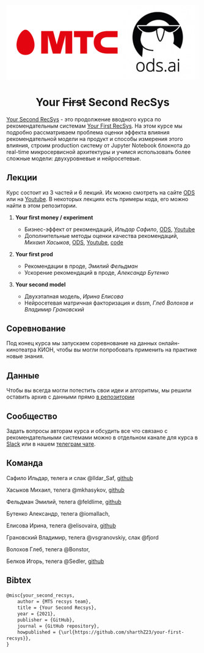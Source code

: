 <div align="center">

![Logo](img/logo.png)

# Your ~~First~~ Second RecSys

</div>

[Your Second RecSys](https://ods.ai/tracks/recsys-course2021) - это продолжение вводного курса по рекомендательным системам [Your First RecSys](https://ods.ai/tracks/mts-recsys-df2020). На этом курсе мы подробно рассматриваем проблема оценки эффекта влияния рекомендательной модели на продукт и способы измерения этого влияния, строим production систему от Jupyter Notebook блокнота до real-time микросервисной архитектуры и учимся использовать более сложные модели: двухуровневые и нейросетевые. 


## Лекции

Курс состоит из 3 частей и 6 лекций. Их можно смотреть на сайте [ODS](https://ods.ai/tracks/recsys-course2021) или на [Youtube](https://www.youtube.com/c/ODSAIRu). В некоторых лекциях есть примеры кода, его можно найти в этом репозитории.

1. **Your first money / experiment**
   
   + Бизнес-эффект от рекомендаций, *Ильдар Сафило*, [ODS](https://ods.ai/tracks/recsys-course2021/blocks/89d8b49a-a7d4-4e6a-9f2a-25910b32fcb8), [Youtube](https://www.youtube.com/watch?v=xPqHxf7nsg8)
   + Дополнительные методы оценки качества рекомендаций, *Михаил Хасыков*, [ODS](https://ods.ai/tracks/recsys-course2021/blocks/7b5961cd-b6d3-4948-b5a8-4dbadf6fb7e1), [Youtube](https://www.youtube.com/watch?v=sI95Y02YD14), [code](https://github.com/sharthZ23/your-first-recsys/tree/add_readme/lecture_2)
   
2. **Your first prod**
   
    + Рекомендации в проде, *Эмилий Фельдман*
    + Ускорение рекомендаций в проде, *Александр Бутенко*
   
3. **Your second model**
   
    + Двухэтапная модель, *Ирина Елисова*
    + Нейросетевая матричная факторизация и dssm, *Глеб Волохов и Владимир Грановский*


## Соревнование

Под конец курса мы запускаем соревнование на данных онлайн-кинотеатра КИОН, чтобы вы могли попробовать применить на практике новые знания.

## Данные

Чтобы вы всегда могли потестить свои идеи и алгоритмы, мы решили оставить архив с данными прямо [в репозитории](https://github.com/sharthZ23/your-second-recsys/blob/master/data_kion.zip)

## Сообщество

Задать вопросы авторам курса и обсудить все что связано с рекомендательными системами можно в отдельном канале для курса в [Slack](https://opendatascience.slack.com/archives/C02F8FS88HL) или в нашем [телеграм чате](https://t.me/joinchat/P6Mvju3oN8Q5ZmEy).

## Команда

Сафило Ильдар, телега и слак @Ildar_Saf, [github](https://github.com/irsafilo)

Хасыков Михаил, телега @mkhasykov, [github](https://github.com/mkhasykov)

Фельдман Эмилий, телега @feldlime, [github](https://github.com/feldlime)

Бутенко Александр, телега @iomallach, 

Елисова Ирина, телега @elisovaira, [github](https://github.com/ElisovaIra)

Грановский Владимир, телега @vsgranovskiy, слак @fjord

Волохов Глеб, телега @Bonstor,

Белков Игорь, телега @Sedler, [github](https://github.com/OzmundSedler)

## Bibtex
```
@misc{your_second_recsys,
    author = {MTS recsys team},
    title = {Your Second Recsys},
    year = {2021},
    publisher = {GitHub},
    journal = {GitHub repository},
    howpublished = {\url{https://github.com/sharthZ23/your-first-recsys}},
}
```
